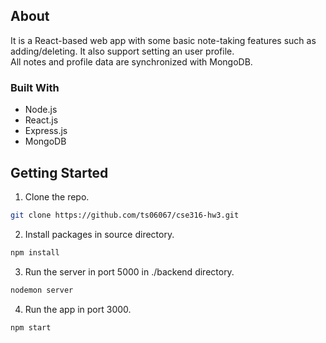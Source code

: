 ## About
It is a React-based web app with some basic note-taking features such as adding/deleting. It also support setting an user profile. \
All notes and profile data are synchronized with MongoDB.

### Built With
* Node.js
* React.js
* Express.js
* MongoDB

## Getting Started
1. Clone the repo.
  ```sh
  git clone https://github.com/ts06067/cse316-hw3.git
  ```
2. Install packages in source directory.
  ```sh
  npm install
  ```
3. Run the server in port 5000 in ./backend directory.
  ```sh
  nodemon server
  ```
4. Run the app in port 3000.
  ```sh
  npm start
  ```
